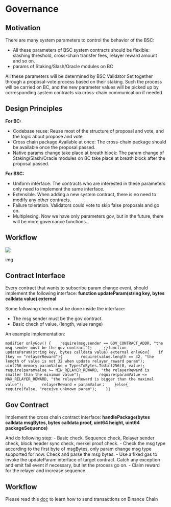 # Governance

## Motivation <a id="motivation"></a>

There are many system parameters to control the behavior of the BSC:

* All these parameters of BSC system contracts should be flexible: slashing threshold, cross-chain transfer fees, relayer reward amount and so on.
* params of Staking/Slash/Oracle modules on BC

All these parameters will be determined by BSC Validator Set together through a proposal-vote process based on their staking. Such the process will be carried on BC, and the new parameter values will be picked up by corresponding system contracts via cross-chain communication if needed.

## Design Principles <a id="design-principles"></a>

**For BC:**

* Codebase reuse: Reuse most of the structure of proposal and vote, and the logic about propose and vote.
* Cross chain package Available at once: The cross-chain package should be available once the proposal passed.
* Native params change take place at breath block: The param change of Staking/Slash/Oracle modules on BC take place at breath block after the proposal passed.

**For BSC:**

* Uniform interface. The contracts who are interested in these parameters only need to implement the same interface.
* Extensible. When adding a new system contract, there is no need to modify any other contracts.
* Failure toleration. Validators could vote to skip false proposals and go on.
* Multiplexing. Now we have only parameters gov, but in the future, there will be more governance functions.

## Workflow <a id="workflow"></a>

![](https://docs.binance.org/assets/gov-workflow.png)

img

## Contract Interface <a id="contract-interface"></a>

Every contract that wants to subscribe param change event, should implement the following interface: **function updateParam\(string key, bytes calldata value\) external**

Some following check must be done inside the interface:

* The msg sender must be the gov contract.
* Basic check of value. \(length, value range\)

An example implementation:

```text
modifier onlyGov() {    require(msg.sender == GOV_CONTRACT_ADDR, "the msg sender must be the gov contract");    _;}​function updateParam(string key, bytes calldata value) external onlyGov{    if (key == "relayerReward"){        require(value.length == 32, "the length of value is not 32 when update relayer_reward param");        uint256 memory paramValue = TypesToBytes.ToUint256(0, value);        require(paramValue >= MIN_RELAYER_REWARD, "the relayerReward is smaller than the minimum value");        require(paramValue <= MAX_RELAYER_REWARD, "the relayerReward is bigger than the maximal value");        relayerReward = paramValue；    }else{        require(false, "receive unknown param");    }}
```

## Gov Contract <a id="gov-contract"></a>

Implement the cross chain contract interface: **handlePackage\(bytes calldata msgBytes, bytes calldata proof, uint64 height, uint64 packageSequence\)**

And do following step: - Basic check. Sequence check, Relayer sender check, block header sync check, merkel proof check. - Check the msg type according to the first byte of msgBytes, only param change msg type supported for now. Check and parse the msg bytes. - Use a fixed gas to invoke the updateParam interface of target contract. Catch any exception and emit fail event if necessary, but let the process go on. - Claim reward for the relayer and increase sequence.

## Workflow <a id="workflow_1"></a>

Please read this [doc](https://docs.binance.org/guides/concepts/bsc-gov.html) to learn how to send transactions on Binance Chain

